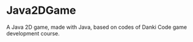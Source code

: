 # Java2DGame
 A Java 2D game, made with Java, based on codes of Danki Code game development course.

